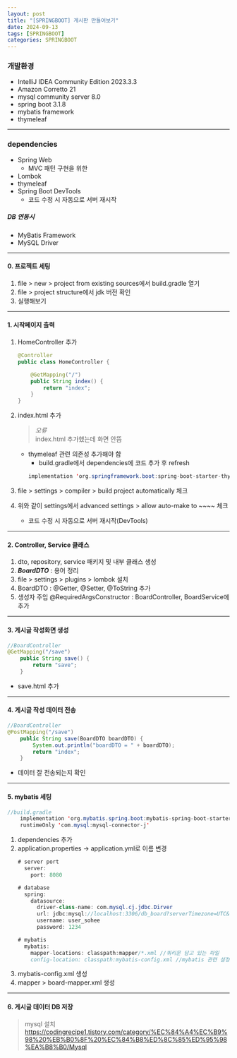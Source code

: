 ```yaml
---
layout: post
title: "[SPRINGBOOT] 게시판 만들어보기"
date: 2024-09-13
tags: [SPRINGBOOT]
categories: SPRINGBOOT
---
```


### 개발환경

- IntelliJ IDEA Community Edition 2023.3.3
- Amazon Corretto 21
- mysql community server 8.0
- spring boot 3.1.8
- mybatis framework
- thymeleaf

---

### dependencies

- Spring Web
  - MVC 패턴 구현을 위한
- Lombok
- thymeleaf
- Spring Boot DevTools
  - 코드 수정 시 자동으로 서버 재시작   
##### DB 연동시
- MyBatis Framework
- MySQL Driver

---

#### 0. 프로젝트 세팅

1. file > new > project from existing sources에서 build.gradle 열기
2. file > project structure에서 jdk 버전 확인
3. 실행해보기

---

#### 1. 시작페이지 출력

1. HomeController 추가
    ```java
    @Controller
    public class HomeController {

        @GetMapping("/")
        public String index() {
            return "index";
        }
    }
    ```

2. index.html 추가

    > *오류*   
    index.html 추가했는데 화면 안뜸

    - thymeleaf 관련 의존성 추가해야 함
      - build.gradle에서 dependencies에 코드 추가 후 refresh
      ```java
      implementation 'org.springframework.boot:spring-boot-starter-thymeleaf'
      ```

3. file > settings > compiler > build project automatically 체크
4. 위와 같이 settings에서 advanced settings > allow auto-make to ~~~~ 체크
    - 코드 수정 시 자동으로 서버 재시작(DevTools)

---

#### 2. Controller, Service 클래스

1. dto, repository, service 패키지 및 내부 클래스 생성
2. ***BoardDTO*** : 용어 정리
3. file > settings > plugins > lombok 설치
4. BoardDTO : @Getter, @Setter, @ToString 추가
5. 생성자 주입 @RequiredArgsConstructor : BoardController, BoardService에 추가

---

#### 3. 게시글 작성화면 생성

```java
//BoardController
@GetMapping("/save")
    public String save() {
        return "save";
    }
```

- save.html 추가

---

#### 4. 게시글 작성 데이터 전송

```java
//BoardController
@PostMapping("/save")
    public String save(BoardDTO boardDTO) {
        System.out.println("boardDTO = " + boardDTO);
        return "index";
    }
```

- 데이터 잘 전송되는지 확인

---

#### 5. mybatis 세팅

```java
//build.gradle
	implementation 'org.mybatis.spring.boot:mybatis-spring-boot-starter:3.0.3'
	runtimeOnly 'com.mysql:mysql-connector-j'
```

1. dependencies 추가
2. application.properties -> application.yml로 이름 변경
    ```java
    # server port
      server:
        port: 8080

    # database
      spring:
        datasource:
          driver-class-name: com.mysql.cj.jdbc.Dirver
          url: jdbc:mysql://localhost:3306/db_board?serverTimezone=UTC&characterEncoding=UTF-8
          username: user_sohee
          password: 1234

    # mybatis
      mybatis:
        mapper-locations: classpath:mapper/*.xml //쿼리문 담고 있는 파일
        config-location: classpath:mybatis-config.xml //mybatis 관련 설정 파일
    ```
3. mybatis-config.xml 생성
4. mapper > board-mapper.xml 생성

---

#### 6. 게시글 데이터 DB 저장

> mysql 설치   
https://codingrecipe1.tistory.com/category/%EC%84%A4%EC%B9%98%20%EB%B0%8F%20%EC%84%B8%ED%8C%85%ED%95%98%EA%B8%B0/Mysql
